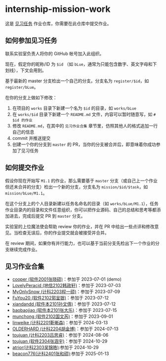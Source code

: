# internship-mission-work

这是 [见习任务](https://lcl.sdutacm.cn/magicbook/missions/) 作业仓库，你需要在此仓库中提交作业。

## 如何参加见习任务

联系实验室负责人将你的 GitHub 帐号加入此组织。

现在，假定你的昵称/ID 为 `$id` （如 `bLue`，通常为只能包含数字、英文字母和下划线），下文会用到。

基于最新的 master 分支检出一个自己的分支。分支名为 `register/$id`，如 `register/bLue`。

在你的分支上做如下修改：

1. 在项目的 `works` 目录下新建一个名为 `$id` 的目录，如 `works/bLue`
2. 在 `works/$id` 目录下新建一个 `README.md` 文件，内容可以暂时随意写，如 `# $id 的作业`
3. 修改 `README.md`，在其中的 `见习作业合集` 章节里，仿照其他人的格式追加一行自己的信息
4. commit 并推送提交
5. 创建一个你的分支到 `master` 的 PR，当你的分支被合并后，即意味着你成功参加了见习任务

## 如何提交作业

假设你现在开始写 `M1.1` 的作业，那么需要基于 `master` 分支（或自己上一个作业但还未合并的分支）检出一个新的分支，分支名为 `mission/$id/$task`，如 `mission/bLue/M1.1`。

在这个分支上的个人目录新建以任务名命名的目录（如 `works/bLue/M1.1`），任务作业目录内的目录和文件任意组织，你可以把作业源码、自己的总结和思考等都添加进去，完成后提交 PR 到 `master` 分支。

实验室的上位魔法使会帮助 review 你的作业，并在 PR 中给出一些点评和修改意见。当检查无误后，你的作业提交就会被接受并合并。

在 review 期间，如果你有并行能力，也可以基于当前分支先检出下一个作业的分支继续完成作业。

## 见习作业合集

- [cooper (软件2001张晓硕)](/works/cooper)：参加于 2023-07-01 (demo)
- [LovelyPeracid (地信2102韩政轩)](/works/xuan20235)：参加于 2023-07-03
- [MyOnlySnow (计科2203程一硕)](/works/MyOnlySnow)：参加于 2023-07-09    
- [FuYou20 (软件2102郭呈银)](/works/guoChengYin)：参加于 2023-07-12
- [xiandandd (软件本2101孙文倩)](/works/xiandandd)：参加于 2023-07-12    
- [baobaojiao (软件本2101张大乐)](/works/baobaojiao)：参加于 2023-07-15               
- [munchong (软件2102国文芮)](/works/munchong)：参加于 2023-09-01  
- [linweike (计科2201靳晰森)](/works/linweike)：参加于 2024-03-13
- [OLDERHARD (计科2204胡金博)](/works/OLDERHARD)：参加于 2024-07-13     
- [toujuan (计科2203吕思睿)](/works/toujuan)：参加于 2024-08-06
- [toujuan (软件2304张涵宇)](/works/karrain)：参加于 2024-10-29
- [atrior(计科2303吴锦皓)](/works/atrior):参加于 2024-10-29
- [beacon776(计科2401张和硕)](/works/beacon776):参加于 2025-01-13
